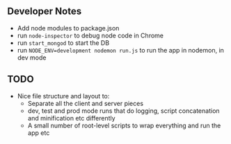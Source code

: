 ## Developer Notes
* Add node modules to package.json
* run `node-inspector` to debug node code in Chrome
* run `start_mongod` to start the DB
* run `NODE_ENV=development nodemon run.js` to run the app in nodemon, in dev mode

## TODO
* Nice file structure and layout to:
  * Separate all the client and server pieces
  * dev, test and prod mode runs that do logging, script concatenation and minification etc differently
  * A small number of root-level scripts to wrap everything and run the app etc

